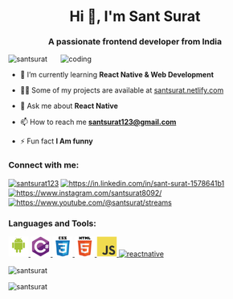 <h1 align="center">Hi 👋, I'm Sant Surat</h1>
<h3 align="center">A passionate frontend developer from India</h3>
<img align="right" alt="coding" width="400"src="https://cdn.dribbble.com/users/926537/screenshots/4502924/python-2.gif">

<p align="left"> <img src="https://komarev.com/ghpvc/?username=santsurat&label=Profile%20views&color=0e75b6&style=flat" alt="santsurat" /> </p>

- 🌱 I’m currently learning **React Native & Web Development**

- 👨‍💻 Some of my projects are available at [santsurat.netlify.com](https://santsurat.netlify.app/)

- 💬 Ask me about **React Native**

- 📫 How to reach me **santsurat123@gmail.com**

- ⚡ Fun fact **I Am funny**

<h3 align="left">Connect with me:</h3>
<p align="left">
<a href="https://twitter.com/santsurat123" target="blank"><img align="center" src="https://raw.githubusercontent.com/rahuldkjain/github-profile-readme-generator/master/src/images/icons/Social/twitter.svg" alt="santsurat123" height="30" width="40" /></a>
<a href="https://in.linkedin.com/in/sant-surat-1578641b1" target="blank"><img align="center" src="https://raw.githubusercontent.com/rahuldkjain/github-profile-readme-generator/master/src/images/icons/Social/linked-in-alt.svg" alt="https://in.linkedin.com/in/sant-surat-1578641b1" height="30" width="40" /></a>
<a href="https://www.instagram.com/santsurat8092/" target="blank"><img align="center" src="https://raw.githubusercontent.com/rahuldkjain/github-profile-readme-generator/master/src/images/icons/Social/instagram.svg" alt="https://www.instagram.com/santsurat8092/" height="30" width="40" /></a>
<a href="https://www.youtube.com/@SANTSURAT" target="blank"><img align="center" src="https://raw.githubusercontent.com/rahuldkjain/github-profile-readme-generator/master/src/images/icons/Social/youtube.svg" alt="https://www.youtube.com/@santsurat/streams" height="30" width="40" /></a>
</p>

<h3 align="left">Languages and Tools:</h3>
<p align="left"> <a href="https://developer.android.com" target="_blank" rel="noreferrer"> <img src="https://raw.githubusercontent.com/devicons/devicon/master/icons/android/android-original-wordmark.svg" alt="android" width="40" height="40"/> </a> <a href="https://www.w3schools.com/cs/" target="_blank" rel="noreferrer"> <img src="https://raw.githubusercontent.com/devicons/devicon/master/icons/csharp/csharp-original.svg" alt="csharp" width="40" height="40"/> </a> <a href="https://www.w3schools.com/css/" target="_blank" rel="noreferrer"> <img src="https://raw.githubusercontent.com/devicons/devicon/master/icons/css3/css3-original-wordmark.svg" alt="css3" width="40" height="40"/> </a> <a href="https://www.w3.org/html/" target="_blank" rel="noreferrer"> <img src="https://raw.githubusercontent.com/devicons/devicon/master/icons/html5/html5-original-wordmark.svg" alt="html5" width="40" height="40"/> </a> <a href="https://developer.mozilla.org/en-US/docs/Web/JavaScript" target="_blank" rel="noreferrer"> <img src="https://raw.githubusercontent.com/devicons/devicon/master/icons/javascript/javascript-original.svg" alt="javascript" width="40" height="40"/> </a> <a href="https://reactnative.dev/" target="_blank" rel="noreferrer"> <img src="https://reactnative.dev/img/header_logo.svg" alt="reactnative" width="40" height="40"/> </a> </p>

<p><img align="center" src="https://github-readme-stats.vercel.app/api/top-langs?username=santsurat&show_icons=true&locale=en&layout=compact" alt="santsurat" /></p>

<p><img align="center" src="https://github-readme-streak-stats.herokuapp.com/?user=santsurat&" alt="santsurat" /></p>
